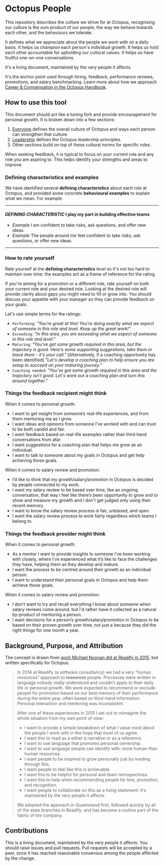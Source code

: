 ﻿# Octopus People

This repository describes the culture we strive for at Octopus, recognising our culture is the sum product of our people, the way we behave towards each other, and the behaviours we tolerate.

It defines what we appreciate about the people we work with on a daily basis. It helps us champion each person's individual growth. It helps us hold each other accountable for upholding our cultural values. It helps us have fruitful one-on-one conversations.

It's a living document, maintained by the very people it affects.

It's the anchor point used through hiring, feedback, performance reviews, promotions, and salary benchmarking. Learn more about how we approach [Career & Compensation in the Octopus Handbook](https://handbook.octopus.com/life-octopus/career).

## How to use this tool

This document should act like a tuning fork and provide encouragement for personal growth. It is broken down into a few sections:

1. [Everyone](Everyone.md) defines the overall culture of Octopus and ways each person can strengthen that culture.
2. [Leadership](Leadership.md) defines the Octopus leadership principles.
3. Other sections build on top of these cultural norms for specific roles.

When seeking feedback, it is typical to focus on your current role and any role you are aspiring to. This helps identify your strengths and areas to improve.

### Defining characteristics and examples

We have identified several **defining characteristics** about each role at Octopus, and provided some concrete **behavioural examples** to explain what we mean. For example:

---

#### _DEFINING CHARACTERISTIC_ I play my part in building effective teams

- _Example_ I am confident to take risks, ask questions, and offer new ideas.
- _Example_ The people around me feel confident to take risks, ask questions, or offer new ideas.

---

### How to rate yourself

Rate yourself at the **defining characteristics** level so it's not too hard to maintain over time; the examples act as a frame of reference for the rating.

If you're aiming for a promotion or a different role, rate yourself on both your current role and your desired role. Looking at the desired role will provide clarity about gaps you might need to fill or grow into. You should discuss your appetite with your manager so they can provide feedback on your goals.

Let's use simple terms for the ratings:

- `Performing`: _"You're great at this! You're doing exactly what we expect of someone in this role and level. Keep up the great work!"_
- `Exceeding`: _"In this area, you are exceeding what we expect of someone in this role and level."_
- `Maturing`: _"You've got some growth required in this area, but the trajectory is good. Here's some supporting suggestions, take them or leave them - it's your call."_ [Alternatively, if a coaching opportunity has been identified] _"Let's develop a coaching plan to help ensure you are setup to succeed on your maturing journey."_
- `Coaching needed`: _"You've got some growth required in this area and the trajectory isn't good. Let's work out a coaching plan and turn this around together."_

### Things the feedback recipient might think

When it comes to personal growth:

- I want to get insight from someone’s real-life experiences, and from them mentoring me as I grow.
- I want ideas and opinions from someone I’ve worked with and can trust to be both candid and fair.
- I want feedback based on real-life examples rather than third hand conversations from afar.
- I want suggestions for a coaching plan that helps me grow as an individual.
- I want to talk to someone about my goals in Octopus and get help achieving those goals.

When it comes to salary review and promotion:

- I’d like to think that my growth/salary/promotion in Octopus is decided by people connected to my work.
- I want my salary review to be based over time, like an ongoing conversation, that way I feel like there’s been opportunity to grow and to show and measure my growth and I don't get judged only using their recent memory.
- I want to know the salary review process is fair, unbiased, and open.
- I want the salary review process to work fairly regardless which teams I belong to.

### Things the feedback provider might think

When it comes to personal growth:

- As a mentor I want to provide insights to someone I’ve been working with closely, where I’ve experienced what it’s like to face the challenges they have, helping them as they develop and mature.
- I want the process to be centred around their growth as an individual person.
- I want to understand their personal goals in Octopus and help them achieve those goals.

When it comes to salary review and promotion:

- I don't want to try and recall everything I know about someone when salary reviews come around, but I'd rather have it collected as a natural by-product of mentoring a person.
- I want decisions for a person’s growth/salary/promotion in Octopus to be based on their proven growth over time, not just a because they did the right things for one month a year.

## Background, Purpose, and Attribution

The concept is drawn from [work Michael Noonan did at Readify in 2015](https://github.com/Readify/madskillz), but written specifically for Octopus.

> In 2014 at Readify (a software consultancy) we had a very "human resources" approach to ~~resources~~ people. Processes were written in language nobody really understood and couldn't apply to their daily life or personal growth. We were expected to recommend or exclude people for promotion based on our best memory of their performance during the entire year, often based on third-hand information. Personal interaction and mentoring was inconsistent.
>
> After one of these experiences in 2015 I set out to reimagine the whole situation from my own point of view:
>
>- I want to provide a simple breakdown of what I value most about the people I work with in the hope that most of us agree.
>- I want this to read as a either a narrative or as a reference.
>- I want to use language that promotes personal ownership.
>- I want to use language people can identify with: more human than human resources.
>- I want people to be inspired to grow personally just by reading through this.
>- I want people to feel like this is achievable.
>- I want this to be helpful for personal and team retrospectives.
>- I want this to help when recommending people for hire, promotion, and recognition.
>- I want people to collaborate on this as a living statement: it's maintained by the very people it affects.
>
>We adopted the approach in Queensland first, followed quickly by all of the state branches in Readify, and has become a routine part of the fabric of the company.

## Contributions

This is a living document, maintained by the very people it affects. You should raise issues and pull requests. Pull requests will be accepted by a peer, once it has reached reasonable consensus among the people affected by the change.
